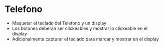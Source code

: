# Telefono

* Maquetar el teclado del Telefono y un display
* Los botones deberan ser clickeables y mostrar lo clickeable en el display
* Adicionalmente capturar el teclado para marcar y mostrar en el display
